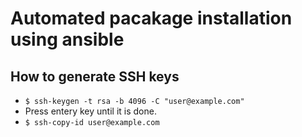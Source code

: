 # Automated pacakage installation using ansible

## How to generate SSH keys
- `$ ssh-keygen -t rsa -b 4096 -C "user@example.com"`
- Press entery key until it is done.
- `$ ssh-copy-id user@example.com`